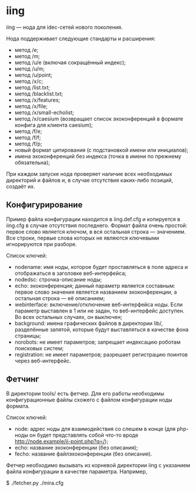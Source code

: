 iing
====

iing — нода для idec-сетей нового поколения.

Нода поддерживает следующие стандарты и расширения:
  * метод /e;
  * метод /m;
  * метод /u/e (включая сокращённый индекс);
  * метод /u/m;
  * метод /u/point;
  * метод /x/c;
  * метод /list.txt;
  * метод /blacklist.txt;
  * метод /x/features;
  * метод /x/file;
  * метод /x/small-echolist;
  * метод /x/caesium (возвращает список эхоконференций в формате конфига для клиента caesium);
  * метод /f/e;
  * метод /f/f;
  * метод /f/p;
  * новый формат цитирования (с подстановкой имени или инициалов);
  * имена эхоконференций без индекса (точка в имени по прежнему обязательна);

При каждом запуске нода проверяет наличие всех необходимых директорий и файлов и, в случае отсутствия каких-либо позиций, создаёт их.

Конфигурирование
----------------

Пример файла конфигурации находится в iing.def.cfg и копируется в iing.cfg в случае отсутствия последнего. Формат файла очень простой: первое слово является ключом, в вся остальная строка — значением. Все строки, первые слова которых не являются ключевыми игнорируются при разборе.

Список ключей:
  * nodename: имя ноды, которое будет проставляться в поле адреса и отображаться в заголовке веб-интерфейса;
  * nodedsc: строчка-описание ноды;
  * echo: эхоконференция; данный параметр является составным: первое слово значения является названием эхоконференции, а остальная строка — её описанием;
  * webinterface: включение/отключение веб-интерфейса ноды. Если параметр выставлен в 1 или не задан, то веб-интерфейс доступен. Во всех остальных случаях, он выключен;
  * background: имена графических файлов в директории lib/, разделённые запятой, которые будут выставляться в качестве фона страницы;
  * norobots: не имеет параметров; запрещает индексацию роботам поисковых систем;
  * registration: не имеет параметров; разрешает регистрацию поинтов через веб-интерфейс.

Фетчинг
-------

В директории tools/ есть фетчер. Для его работы необходимы конфигурационные файлы схожего с файлом конфигурации ноды формата.

Список ключей:
  * node: адрес ноды для взаимодействия со слешем в конце (для php-ноды он будет представлять собой что-то вроде http://node.example/ii-point.php?q=/);
  * echo: название эхоконференции (без описания);
  * fecho: название файлэхоконференции (без описания).

Фетчер необходимо вызывать из корневой директории iing с указанием файла конфигурации в качестве параметра. Например,

  $ ./fetcher.py ./mira.cfg